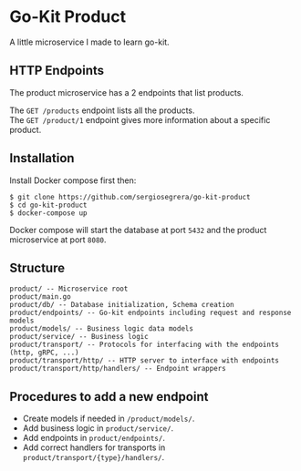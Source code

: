 # Go-Kit Product
A little microservice I made to learn go-kit.


## HTTP Endpoints
The product microservice has a 2 endpoints that list products.

The `GET /products` endpoint lists all the products.  
The `GET /product/1` endpoint gives more information about a specific product.

## Installation
Install Docker compose first then:
```
$ git clone https://github.com/sergiosegrera/go-kit-product
$ cd go-kit-product
$ docker-compose up
```
Docker compose will start the database at port `5432` and the product microservice at port `8080`.

## Structure

```
product/ -- Microservice root
product/main.go
product/db/ -- Database initialization, Schema creation
product/endpoints/ -- Go-kit endpoints including request and response models
product/models/ -- Business logic data models
product/service/ -- Business logic
product/transport/ -- Protocols for interfacing with the endpoints (http, gRPC, ...)
product/transport/http/ -- HTTP server to interface with endpoints
product/transport/http/handlers/ -- Endpoint wrappers
```

## Procedures to add a new endpoint
* Create models if needed in `/product/models/`.
* Add business logic in `product/service/`.
* Add endpoints in `product/endpoints/`.
* Add correct handlers for transports in `product/transport/{type}/handlers/`.

